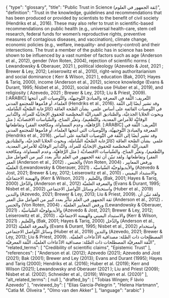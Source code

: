 {
    "type": "glossary",
    "title": "Public Trust in Science (ثقة الجمهور في العلوم)",
    "definition": "Trust in the knowledge, guidelines and recommendations that has been produced or provided by scientists to the benefit of civil society (Hendriks et al., 2016). These may also refer to trust in scientific-based recommendations on public health (e.g., universal health-care, stem cell research, federal funds for women’s reproductive rights, preventive measures of contagious diseases, and vaccination), climate change, economic policies (e.g., welfare, inequality- and poverty-control) and their intersections. The trust a member of the public has in science has been shown to be influenced by a vast number of factors such as age (Anderson et al., 2012), gender (Von Roten, 2004), rejection of scientific norms ( Lewandowsky & Oberauer, 2021 ), political ideology (Azevedo & Jost, 2021 ; Brewer & Ley, 2012; Leiserowitz et al., 2010), right-wing authoritarianism and social dominance ( Kerr & Wilson, 2021 ), education (Bak, 2001; Hayes & Tariq, 2000), income (Anderson et al., 2012), science knowledge (Evans & Durant, 1995; Nisbet et al., 2002), social media use (Huber et al., 2019), and religiosity ( Azevedo, 2021 ; Brewer & Ley, 2013; Liu & Priest, 2009). [:ARABIC] التَّعريف: الثِّقة في المعرفة والمبادئ التَّوجيهيَّة، والتَّوصيات التي أنتجها العلماء، أو قدَّموها للمجتمع المدني (Hendriks et al., 2016). وقد تشير أيضًا إلى الثِّقة في التَّوصيات القائمة على أساس علمي  بشأن الصِّحة العامّة (كالرِّعاية الصِّحيَّة الشَّاملة، وبحوث الخلايا الجذعيَّة، والصَّناديق الفيدراليَّة المخصَّصة للحقوق الإنجابيَّة للمرأة، والتَّدابير الوقائيَّة للأمراض المعدية، والتَّطعيم)، وتغيُّر المناخ، والسِّياسات الاقتصاديَّة ( مثل الرَّفاهيَّة، وعدم المساواة، ومكافحة الفقر) وتقاطعاتها.  [:ARABIC] التَّعريف: الثِّقة في المعرفة والمبادئ التَّوجيهيَّة، والتَّوصيات التي أنتجها العلماء، أو قدَّموها للمجتمع المدني (Hendriks et al., 2016). وقد تشير أيضًا إلى الثِّقة في التَّوصيات القائمة على أساس علمي  بشأن الصِّحة العامّة (كالرِّعاية الصِّحيَّة الشَّاملة، وبحوث الخلايا الجذعيَّة، والصَّناديق الفيدراليَّة المخصَّصة للحقوق الإنجابيَّة للمرأة، والتَّدابير الوقائيَّة للأمراض المعدية، والتَّطعيم)، وتغيُّر المناخ، والسِّياسات الاقتصاديَّة ( مثل الرَّفاهيَّة، وعدم المساواة، ومكافحة الفقر) وتقاطعاتها. ولقد تبيّن أن ثقة الجمهور في العلم تتأثَّر بعدد كبير من العوامل مثل العمر (Anderson et al., 2012) ، والجنس (Von Roten, 2004) ، ورفض المعايير العلميَّة (Lewandowsky & Oberauer, 2021) ، والأيديولوجيَّة السِّياسيَّة (Azevedo & Jost, 2021; Brewer & Ley, 2012; Leiserowitz et al., 2010) ، والاستبداد اليميني والهيمنة الاجتماعيَّة (Kerr & Wilson, 2021) ، والتَّعليم (Bak, 2001; Hayes & Tariq, 2000) والدَّخل (Anderson et al., 2012) والمعرفة العلميَّة (Evans & Durant, 1995; Nisbet et al., 2002) واستخدام وسائل التَّواصل الاجتماعي (Huber et al., 2019) والتدين (Azevedo, 2021; Brewer & Ley, 2013; Liu & Priest, 2009). ولقد تبيّن أن ثقة الجمهور في العلم تتأثَّر بعدد كبير من العوامل مثل العمر (Anderson et al., 2012) ، والجنس (Von Roten, 2004) ، ورفض المعايير العلميَّة (Lewandowsky & Oberauer, 2021) ، والأيديولوجيَّة السِّياسيَّة (Azevedo & Jost, 2021; Brewer & Ley, 2012; Leiserowitz et al., 2010) ، والاستبداد اليميني والهيمنة الاجتماعيَّة (Kerr & Wilson, 2021) ، والتَّعليم (Bak, 2001; Hayes & Tariq, 2000) والدَّخل (Anderson et al., 2012) والمعرفة العلميَّة (Evans & Durant, 1995; Nisbet et al., 2002) واستخدام وسائل التَّواصل الاجتماعي (Huber et al., 2019) والتدين (Azevedo, 2021; Brewer & Ley, 2013; Liu & Priest, 2009). المصطلحات ذات الصِّلة: مصداقية الادِّعاءات العلميَّة، الثِّقة المعرفيَّة المصطلحات ذات الصِّلة:  مصداقية الادِّعاءات العلميَّة، الثِّقة المعرفيَّة",
    "related_terms": [
        "Credibility of scientific claims",
        "Epistemic Trust"
    ],
    "references": [
        "Anderson et al. (2012); Azevedo (2021); Azevedo and Jost (2021); Bak (2001); Brewer and Ley (2013); Evans and Durant (1995); Hayes and Tariq (2000); Hendriks et al. (2016); Huber et al. (2019); Kerr and Wilson (2021); Lewandowsky and Oberauer (2021 ); Liu and Priest (2009); Nisbet et al. (2002); Schneider et al., (2019); Wingen et al. (2020)"
    ],
    "alt_related_terms": [
        null
    ],
    "drafted_by": [
        "Tobias Wingen; F lávio Azevedo"
    ],
    "reviewed_by": [
        "Elias Garcia-Pelegrin ",
        "Helena Hartmann",
        "Catia M. Oliveira ",
        "Olmo van den Akker"
    ],
    "language": "arabic"
}
